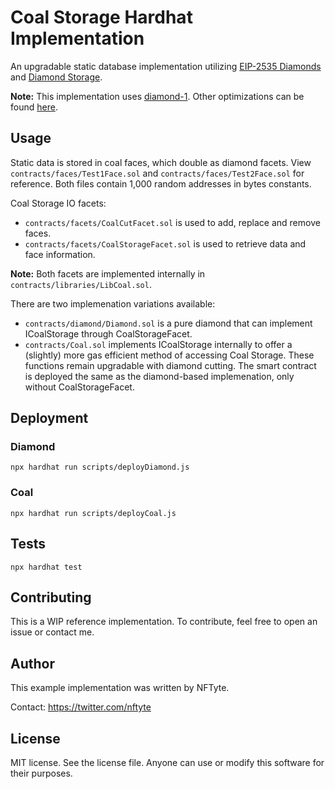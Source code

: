 # Coal Storage Hardhat Implementation

An upgradable static database implementation utilizing [EIP-2535 Diamonds](https://github.com/ethereum/EIPs/issues/2535) and [Diamond Storage](https://dev.to/mudgen/how-diamond-storage-works-90e).

**Note:** This implementation uses [diamond-1](https://github.com/mudgen/diamond-1-hardhat). Other optimizations can be found [here](https://github.com/mudgen/diamond).

## Usage

Static data is stored in coal faces, which double as diamond facets. View `contracts/faces/Test1Face.sol` and `contracts/faces/Test2Face.sol` for reference. Both files contain 1,000 random addresses in bytes constants.

Coal Storage IO facets:

- `contracts/facets/CoalCutFacet.sol` is used to add, replace and remove faces.
- `contracts/facets/CoalStorageFacet.sol` is used to retrieve data and face information.

**Note:** Both facets are implemented internally in `contracts/libraries/LibCoal.sol`.

There are two implemenation variations available:

- `contracts/diamond/Diamond.sol` is a pure diamond that can implement ICoalStorage through CoalStorageFacet.
- `contracts/Coal.sol` implements ICoalStorage internally to offer a (slightly) more gas efficient method of accessing Coal Storage. These functions remain upgradable with diamond cutting.
The smart contract is deployed the same as the diamond-based implemenation, only without CoalStorageFacet.

## Deployment

### Diamond

```console
npx hardhat run scripts/deployDiamond.js
```

### Coal

```console
npx hardhat run scripts/deployCoal.js
```

## Tests

```console
npx hardhat test
```

## Contributing

This is a WIP reference implementation. To contribute, feel free to open an issue or contact me.

## Author

This example implementation was written by NFTyte.

Contact: https://twitter.com/nftyte

## License

MIT license. See the license file.
Anyone can use or modify this software for their purposes.